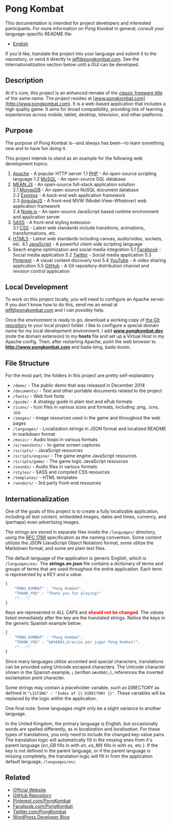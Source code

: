 Pong Kombat
===========

This documentation is intended for project developers and interested participants.
For more information on *Pong Kombat* in general, consult your language-specific README file:

- [English](/languages/en/readme.en.md)

If you'd like, translate the project into your language and submit it to the repository, or send it directly to [jeff@pongkombat.com](mailto:jeff@pongkombat.com?subject=Internationalization).
See the Internationalization section below until a GUI can be developed.

Description
-----------

At it's core, this project is an enhanced remake of the [classic freeware title](http://stefangagne.com/twoflower/pongkombat/) of the same name.
The project resides at [www.pongkombat.com](http://www.pongkombat.com).
It is a web-based application that includes a high quality game.
It aims for broad compatibility, providing lots of learning experiences across mobile, tablet, desktop, television, and other platforms.

Purpose
-------

The purpose of Pong Kombat is--and always has been--to learn something new and to have fun doing it.

This project intends to stand as an example for the following web development topics:

1. [Apache](http://www.apache.org) - A popular HTTP server
  1.1 [PHP](http://www.php.net) - An open-source scripting language
  1.2 [MySQL](http://www.mysql.com) - An open-source SQL database
2. [MEAN.JS](http://meanjs.org) - An open-source full-stack application solution  
  2.1 [MongoDB](http://mongodb.org) - An open-source NoSQL document database  
  2.2 [Express](http://expressjs.org) - A back-end web application framework  
  2.3 [AngularJS](http://angularjs.org) - A front-end MVW (Model-View-*Whatever*) web application framework  
  2.4 [Node.js](http://nodejs.org) - An open-source JavaScript based runtime environment and application server
3. [SASS](http://sass-lang.com) - A front-end styling extension  
  3.1 [CSS](http://www.w3.org/Style/CSS/Overview.en.html) - Latest web standards include transitions, animations, transformations, etc.
4. [HTML5](http://www.w3.org/TR/html5/) - Latest web standards including canvas, audio/video, sockets, etc.
  4.1 [JavaScript](http://www.ecma-international.org/publications/standards/Ecma-262.htm) - A powerful client-side scripting language
5. Seach engine optimization and social media integration
  5.1 [Facebook](http://developers.facebook.com) - Social media application
  5.2 [Twitter](https://dev.twitter.com) - Social media application
  5.3 [Pinterest](http://www.pinterest.com) - A visual content discovery tool
  5.4 [YouTube](http://www.youtube.com) - A video sharing application
  5.5 [GitHub](http://www.github.com) - A Git repository distribution channel and revision control application

Local Development
-----------------

To work on this project locally, you will need to configure an Apache server.
If you don't know how to do this, send me an email at [jeff@pongkombat.com](mailto:jeff@pongkombat.com?subject=Apache%20Help) and I can possibly help.

Once the environment is ready to go, download a working copy of [the Git repository](https://github.com/Quantastical/pong-kombat) to your local project folder.
I like to configure a special domain name for my local development environment.
I add **www.pongkombat.dev** (note the domain extension) to my **hosts** file and set up a Virtual Host in my Apache config.
Then, after restarting Apache, point the web browser to **http://www.pongkombat.com** and bada-bing, bada-boom.

File Structure
--------------

For the most part, the folders in this project are pretty self-explanatory.

- `/demo/` - The public demo that was released in December 2014
- `/documents/` - Text and other portable documents related to the project
- `/fonts/` - Web font fonts
- `/guide/` - A strategy guide in plain text and ePub formats
- `/icons/` - Icon files in various sizes and formats, including .png, .icns, .ico
- `/images/` - Image resources used in the game and throughout the web pages
- `/languages/` - Localization strings in JSON format and localized README in markdown format
- `/music/` - Audio loops in various formats
- `/screenshots/` - In-game screen captures
- `/scripts/` - JavaScript resources
- `/scripts/engine/` - The game engine JavaScript resources
- `/scripts/game/` - The game logic JavaScript resources
- `/sounds/` - Audio files in various formats
- `/styles/` - SASS and compiled CSS resources
- `/templates/` - HTML templates
- `/vendors/` - 3rd party front-end resources

Internationalization
--------------------

One of the goals of this project is to create a fully localizable application, including all text content, embedded images, dates and times, currency, and (perhaps) even advertising images.

The strings are stored in separate files inside the `/languages/` directory, using the [RFC 1766](http://www.faqs.org/rfcs/rfc1766.html) specification as the naming convention.
Some content utilizes the JSON (JavaScript Object Notation) format, some utilize the Markdown format, and some are plain text files.

The default language of the application is generic English, which is `/languages/en/`.
The **strings.en.json** file contains a dictionary of terms and groups of terms that are used throughout the entire application.
Each term is represented by a KEY and a value.

```js
{
	"PONG_KOMBAT" : "Pong Kombat",
	"THANK_YOU" : "Thank you for playing!"
	/*...*/
}
```

Keys are represented in ALL CAPS and <span style="color:red">**should not be changed**</span>.
The values listed immediately after the key are the translated strings.
Notice the keys in the generic Spanish example below:

```js
{
	"PONG_KOMBAT" : "Pong Kombat",
	"THANK_YOU" : "&#x00A1;Gracias por jugar Pong Kombat!",
	/*...*/
}
```

Since many languages utilize accented and special characters, translations can be provided using Unicode escaped characters.
The Unicode character shown in the Spanish example, &#x00A1; (written `&#x00A1;`), references the inverted exclamation point character.

Some strings may contain a placeholder variable, such as *DIRECTORY* as defined in `"LISTING" : "Index of {{ DIRECTORY }}"`.
These variables will be replaced by the logic within the application.

One final note: Some languages might only be a slight variance to another language.

In the United Kingdom, the primary language is English, but occasionally words are spelled differently, as in *localization* and *localisation*.
For these types of translations, you only need to include the changed key-value pairs.
The translation logic will automatically fill in the missing ones from it's parent language (*en_GB* fills in with *en*, *es_MX* fills in with *es*, etc.).
If the key is not defined in the parent language, or if the parent language is missing completely, the translation logic will fill in from the application default language, `/languages/en/`.

Related
-------

- [Official Website](http://www.pongkombat.com)
- [GitHub Repository](http://github.com/Quantastical/pong-kombat)
- [Pinterest.com/PongKombat](http://pinterest.com/PongKombat)
- [Facebook.com/PongKombat](http://www.facebook.com/pongkombat)
- [Twitter.com/PongKombat](http://www.twitter.com/pongkombat)
- [WordPress Developer Blog](http://wordpress.quantastical.com/category/projects/pong-kombat/)